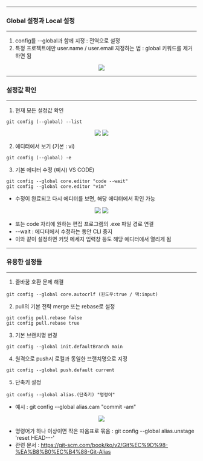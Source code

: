 -----
### Global 설정과 Local 설정
-----
1. config를 --global과 함께 지정 : 전역으로 설정
2. 특정 프로젝트에만 user.name / user.email 지정하는 법 : global 키워드를 제거하면 됨
<div align="center">
<img src ="https://github.com/sooyounghan/Web/assets/34672301/5f138032-3b79-4b64-b435-524c903fbc8d">
</div>

-----
### 설정값 확인
-----
1. 현재 모든 설정값 확인
```
git config (--global) --list
```
<div align="center">
<img src ="https://github.com/sooyounghan/Web/assets/34672301/a2ef59e0-e930-402d-a81f-d468c2fbd755">
<img src ="https://github.com/sooyounghan/Web/assets/34672301/dfbdb118-6a1e-4686-b99f-4f37972985d1">
</div>

2. 에디터에서 보기 (기본 : vi)
```
git config (--global) -e
```

3. 기본 에디터 수정 (예시) VS CODE)
```
git config --global core.editor "code --wait"
git config --global core.editor "vim"
```
  - 수정이 완료되고 다시 에디터를 보면, 해당 에디터에서 확인 가능
<div align="center">
<img src="https://github.com/sooyounghan/Web/assets/34672301/14592012-0d76-4984-b1a0-538665dd61b0">
<img src="https://github.com/sooyounghan/Web/assets/34672301/2bc329cf-0051-429d-8a81-a5f288bc92c1">
</div>

  - 또는 code 자리에 원하는 편집 프로그램의 .exe 파일 경로 연결
  - --wait : 에디터에서 수정하는 동안 CLI 중지
  - 이와 같이 설정하면 커밋 메세지 입력창 등도 해당 에디터에서 열리게 됨

-----
### 유용한 설정들
-----
1. 줄바꿈 호환 문제 해결
```
git config --global core.autocrlf (윈도우:true / 맥:input)
```

2. pull의 기본 전략 merge 또는 rebase로 설정
```
git config pull.rebase false
git config pull.rebase true
```

3. 기본 브랜치명 변경
```
git config --global init.defaultBranch main
```

4. 원격으로 push시 로컬과 동일한 브랜치명으로 지정
```
git config --global push.default current
```

5. 단축키 설정
```
git config --global alias.(단축키) "명령어"
```
 - 예시 : git config --global alias.cam "commit -am"
<div align="center">
<img src="https://github.com/sooyounghan/Web/assets/34672301/8b9f1fc9-372c-4de2-8dc0-f873c4982715">
</div>

 - 명령어가 하나 이상이면 작은 따옴표로 묶음 : git config --global alias.unstage 'reset HEAD---'
 - 관련 문서 : https://git-scm.com/book/ko/v2/Git%EC%9D%98-%EA%B8%B0%EC%B4%88-Git-Alias




